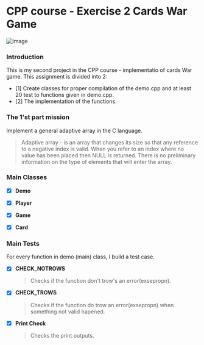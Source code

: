 # CPP course - Exercise 2 Cards War Game
![image](https://user-images.githubusercontent.com/92925727/227800434-5aa567b8-2f11-42c1-a7e2-3a29d3651ec0.png)


### Introduction
This is my second project in the CPP course - implementatio of cards War game.
This assignment is divided into 2:
- [1] Create classes for proper compilation of the demo.cpp and at least 20 test to functions given in demo.cpp.
- [2] The implementation of the functions.

### The 1'st part mission
Implement a general adaptive array in the C language. 
>Adaptive array - is an array that changes its size so that any reference to a negative index is valid. When you refer to an index where no value has been placed then NULL is returned. There is no preliminary information on the type of elements that will enter the array.
 
### Main Classes
- [x] **Demo**
  >
- [x] **Player** 
  >
- [x] **Game**
  >
- [x] **Card** 
  >
  
### Main Tests
For every function in demo (main) class, I build a test case.
  
- [x] **CHECK_NOTROWS** 
  >Checks if the function don't trow's an error(exsepropn).
- [x] **CHECK_TROWS** 
  >Checks if the function do trow an error(exsepropn) when something not valid hapened.
- [x] **Print Check** 
  >Checks the print outputs.










    







